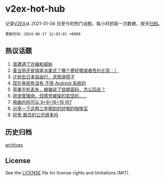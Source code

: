 # v2ex-hot-hub

 记录[V2EX](https://www.v2ex.com/)从 2021-01-06 日至今的热门话题。每小时抓取一次数据，按天[归档](archives)。

`更新时间：2024-06-17 12:03:01 +0800`

## 热议话题

1. [我遭遇了诈骗和威胁](https://www.v2ex.com/t/1050019)
1. [麦当劳还是瑞幸冰美式？哪个更好喝或者性价比高：）](https://www.v2ex.com/t/1049971)
1. [计划去日本自由行，求旅游搭子](https://www.v2ex.com/t/1050037)
1. [现在电视有没有 不带 Android 系统的](https://www.v2ex.com/t/1049940)
1. [苹果手机丢失，被骗说了锁屏密码，怎么回击？](https://www.v2ex.com/t/1050038)
1. [研发管理岗，但感觉被架的空空的……](https://www.v2ex.com/t/1050077)
1. [电脑内存可以 8+8+16+16 吗?](https://www.v2ex.com/t/1049922)
1. [分享一下这两三年喝到的好喝的咖啡豆](https://www.v2ex.com/t/1049943)
1. [好奇 裁员的公司很多吗](https://www.v2ex.com/t/1050076)

## 历史归档

[archives](archives)

## License

See the [LICENSE](LICENSE) file for license rights and limitations (MIT).
